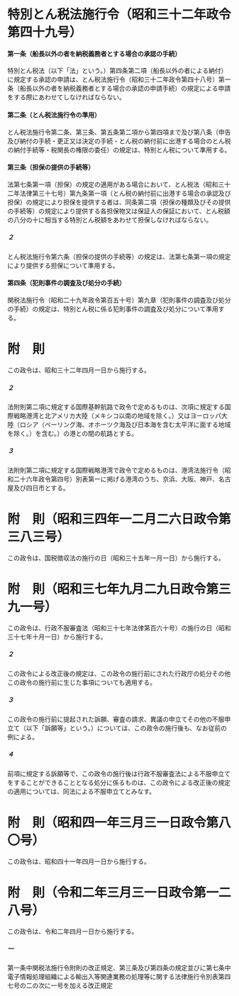 # 特別とん税法施行令（昭和三十二年政令第四十九号）
#### 第一条（船長以外の者を納税義務者とする場合の承認の手続）
特別とん税法（以下「法」という。）第四条第二項（船長以外の者による納付）に規定する承認の申請は、とん税法施行令（昭和三十二年政令第四十八号）第一条（船長以外の者を納税義務者とする場合の承認の申請手続）の規定による申請をする際にあわせてしなければならない。
#### 第二条（とん税法施行令の準用）
とん税法施行令第二条、第三条、第五条第二項から第四項まで及び第八条（申告及び納付の手続・更正又は決定の手続・とん税の納付前に出港する場合のとん税の納付手続等・税関長の権限の委任）の規定は、特別とん税について準用する。
#### 第三条（担保の提供の手続等）
法第七条第一項（担保）の規定の適用がある場合において、とん税法（昭和三十二年法律第三十七号）第九条第一項（とん税の納付前に出港する場合の承認及び担保）の規定により担保を提供する者は、同条第二項（担保の種類及びその提供の手続等）の規定により提供する各担保物又は保証人の保証において、とん税額の八分の十に相当する特別とん税額をあわせて担保しなければならない。
##### ２
とん税法施行令第六条（担保の提供の手続等）の規定は、法第七条第一項の規定により提供する担保について準用する。
#### 第四条（犯則事件の調査及び処分の手続）
関税法施行令（昭和二十九年政令第百五十号）第九章（犯則事件の調査及び処分の手続）の規定は、特別とん税に係る犯則事件の調査及び処分について準用する。
# 附　則
この政令は、昭和三十二年四月一日から施行する。
##### ２
法附則第二項に規定する国際基幹航路で政令で定めるものは、次項に規定する国際戦略港湾と北アメリカ大陸（メキシコ以南の地域を除く。）又はヨーロッパ大陸（ロシア（ベーリング海、オホーツク海及び日本海を含む太平洋に面する地域を除く。）を含む。）の港との間の航路とする。
##### ３
法附則第二項に規定する国際戦略港湾で政令で定めるものは、港湾法施行令（昭和二十六年政令第四号）別表第一に掲げる港湾のうち、京浜、大阪、神戸、名古屋及び四日市とする。
# 附　則（昭和三四年一二月二六日政令第三八三号）
この政令は、国税徴収法の施行の日（昭和三十五年一月一日）から施行する。
# 附　則（昭和三七年九月二九日政令第三九一号）
この政令は、行政不服審査法（昭和三十七年法律第百六十号）の施行の日（昭和三十七年十月一日）から施行する。
##### ２
この政令による改正後の規定は、この政令の施行前にされた行政庁の処分その他この政令の施行前に生じた事項についても適用する。
##### ３
この政令の施行前に提起された訴願、審査の請求、異議の申立てその他の不服申立て（以下「訴願等」という。）については、この政令の施行後も、なお従前の例による。
##### ４
前項に規定する訴願等で、この政令の施行後は行政不服審査法による不服申立てをすることができることとなる処分に係るものは、この政令による改正後の規定の適用については、同法による不服申立てとみなす。
# 附　則（昭和四一年三月三一日政令第八〇号）
この政令は、昭和四十一年四月一日から施行する。
# 附　則（令和二年三月三一日政令第一二八号）
この政令は、令和二年四月一日から施行する。
##### 一
第一条中関税法施行令附則の改正規定、第三条及び第四条の規定並びに第七条中電子情報処理組織による輸出入等関連業務の処理等に関する法律施行令別表第四七号の二の次に一号を加える改正規定
